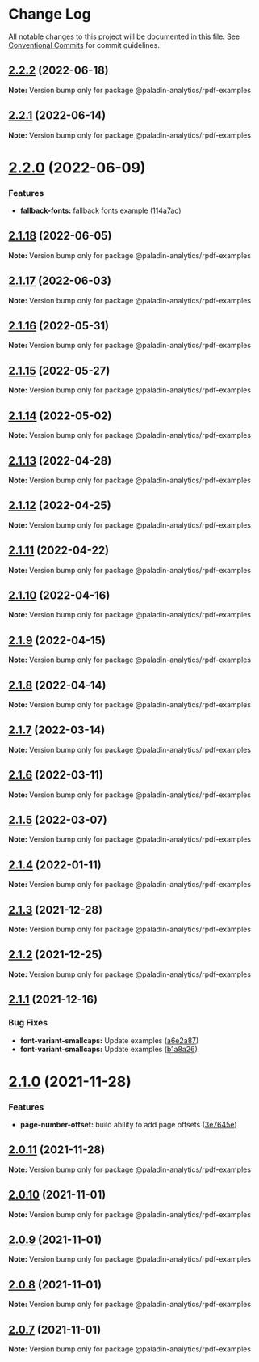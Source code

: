 # Change Log

All notable changes to this project will be documented in this file.
See [Conventional Commits](https://conventionalcommits.org) for commit guidelines.

## [2.2.2](https://github.com/Paladin-Analytics/react-pdf/compare/@paladin-analytics/rpdf-examples@2.2.1...@paladin-analytics/rpdf-examples@2.2.2) (2022-06-18)

**Note:** Version bump only for package @paladin-analytics/rpdf-examples





## [2.2.1](https://github.com/Paladin-Analytics/react-pdf/compare/@paladin-analytics/rpdf-examples@2.2.0...@paladin-analytics/rpdf-examples@2.2.1) (2022-06-14)

**Note:** Version bump only for package @paladin-analytics/rpdf-examples





# [2.2.0](https://github.com/Paladin-Analytics/react-pdf/compare/@paladin-analytics/rpdf-examples@2.1.18...@paladin-analytics/rpdf-examples@2.2.0) (2022-06-09)


### Features

* **fallback-fonts:** fallback fonts example ([114a7ac](https://github.com/Paladin-Analytics/react-pdf/commit/114a7acaa0f1de70fce5afaf061d92dd5d51bd75))





## [2.1.18](https://github.com/Paladin-Analytics/react-pdf/compare/@paladin-analytics/rpdf-examples@2.1.17...@paladin-analytics/rpdf-examples@2.1.18) (2022-06-05)

**Note:** Version bump only for package @paladin-analytics/rpdf-examples





## [2.1.17](https://github.com/Paladin-Analytics/react-pdf/compare/@paladin-analytics/rpdf-examples@2.1.16...@paladin-analytics/rpdf-examples@2.1.17) (2022-06-03)

**Note:** Version bump only for package @paladin-analytics/rpdf-examples





## [2.1.16](https://github.com/Paladin-Analytics/react-pdf/compare/@paladin-analytics/rpdf-examples@2.1.15...@paladin-analytics/rpdf-examples@2.1.16) (2022-05-31)

**Note:** Version bump only for package @paladin-analytics/rpdf-examples





## [2.1.15](https://github.com/Paladin-Analytics/react-pdf/compare/@paladin-analytics/rpdf-examples@2.1.14...@paladin-analytics/rpdf-examples@2.1.15) (2022-05-27)

**Note:** Version bump only for package @paladin-analytics/rpdf-examples





## [2.1.14](https://github.com/Paladin-Analytics/react-pdf/compare/@paladin-analytics/rpdf-examples@2.1.13...@paladin-analytics/rpdf-examples@2.1.14) (2022-05-02)

**Note:** Version bump only for package @paladin-analytics/rpdf-examples





## [2.1.13](https://github.com/Paladin-Analytics/react-pdf/compare/@paladin-analytics/rpdf-examples@2.1.12...@paladin-analytics/rpdf-examples@2.1.13) (2022-04-28)

**Note:** Version bump only for package @paladin-analytics/rpdf-examples





## [2.1.12](https://github.com/Paladin-Analytics/react-pdf/compare/@paladin-analytics/rpdf-examples@2.1.11...@paladin-analytics/rpdf-examples@2.1.12) (2022-04-25)

**Note:** Version bump only for package @paladin-analytics/rpdf-examples





## [2.1.11](https://github.com/Paladin-Analytics/react-pdf/compare/@paladin-analytics/rpdf-examples@2.1.10...@paladin-analytics/rpdf-examples@2.1.11) (2022-04-22)

**Note:** Version bump only for package @paladin-analytics/rpdf-examples





## [2.1.10](https://github.com/Paladin-Analytics/react-pdf/compare/@paladin-analytics/rpdf-examples@2.1.9...@paladin-analytics/rpdf-examples@2.1.10) (2022-04-16)

**Note:** Version bump only for package @paladin-analytics/rpdf-examples





## [2.1.9](https://github.com/Paladin-Analytics/react-pdf/compare/@paladin-analytics/rpdf-examples@2.1.8...@paladin-analytics/rpdf-examples@2.1.9) (2022-04-15)

**Note:** Version bump only for package @paladin-analytics/rpdf-examples





## [2.1.8](https://github.com/Paladin-Analytics/react-pdf/compare/@paladin-analytics/rpdf-examples@2.1.7...@paladin-analytics/rpdf-examples@2.1.8) (2022-04-14)

**Note:** Version bump only for package @paladin-analytics/rpdf-examples





## [2.1.7](https://github.com/Paladin-Analytics/react-pdf/compare/@paladin-analytics/rpdf-examples@2.1.6...@paladin-analytics/rpdf-examples@2.1.7) (2022-03-14)

**Note:** Version bump only for package @paladin-analytics/rpdf-examples





## [2.1.6](https://github.com/Paladin-Analytics/react-pdf/compare/@paladin-analytics/rpdf-examples@2.1.5...@paladin-analytics/rpdf-examples@2.1.6) (2022-03-11)

**Note:** Version bump only for package @paladin-analytics/rpdf-examples





## [2.1.5](https://github.com/Paladin-Analytics/react-pdf/compare/@paladin-analytics/rpdf-examples@2.1.4...@paladin-analytics/rpdf-examples@2.1.5) (2022-03-07)

**Note:** Version bump only for package @paladin-analytics/rpdf-examples





## [2.1.4](https://github.com/Paladin-Analytics/react-pdf/compare/@paladin-analytics/rpdf-examples@2.1.3...@paladin-analytics/rpdf-examples@2.1.4) (2022-01-11)

**Note:** Version bump only for package @paladin-analytics/rpdf-examples





## [2.1.3](https://github.com/Paladin-Analytics/react-pdf/compare/@paladin-analytics/rpdf-examples@2.1.2...@paladin-analytics/rpdf-examples@2.1.3) (2021-12-28)

**Note:** Version bump only for package @paladin-analytics/rpdf-examples





## [2.1.2](https://github.com/Paladin-Analytics/react-pdf/compare/@paladin-analytics/rpdf-examples@2.1.1...@paladin-analytics/rpdf-examples@2.1.2) (2021-12-25)

**Note:** Version bump only for package @paladin-analytics/rpdf-examples





## [2.1.1](https://github.com/Paladin-Analytics/react-pdf/compare/@paladin-analytics/rpdf-examples@2.1.0...@paladin-analytics/rpdf-examples@2.1.1) (2021-12-16)


### Bug Fixes

* **font-variant-smallcaps:** Update examples ([a6e2a87](https://github.com/Paladin-Analytics/react-pdf/commit/a6e2a8737b2a7daac95543bf8c881589e93eee71))
* **font-variant-smallcaps:** Update examples ([b1a8a26](https://github.com/Paladin-Analytics/react-pdf/commit/b1a8a2666ca117336890f4f89ca9eea1168e287a))





# [2.1.0](https://github.com/Paladin-Analytics/react-pdf/compare/@paladin-analytics/rpdf-examples@2.0.11...@paladin-analytics/rpdf-examples@2.1.0) (2021-11-28)


### Features

* **page-number-offset:** build ability to add page offsets ([3e7645e](https://github.com/Paladin-Analytics/react-pdf/commit/3e7645eeffe544f99fb2cea2ef28bcfb42d9f24e))





## [2.0.11](https://github.com/Paladin-Analytics/react-pdf/compare/@paladin-analytics/rpdf-examples@2.0.10...@paladin-analytics/rpdf-examples@2.0.11) (2021-11-28)

**Note:** Version bump only for package @paladin-analytics/rpdf-examples





## [2.0.10](https://github.com/Paladin-Analytics/react-pdf/compare/@paladin-analytics/rpdf-examples@2.0.9...@paladin-analytics/rpdf-examples@2.0.10) (2021-11-01)

**Note:** Version bump only for package @paladin-analytics/rpdf-examples





## [2.0.9](https://github.com/Paladin-Analytics/react-pdf/compare/@paladin-analytics/rpdf-examples@2.0.8...@paladin-analytics/rpdf-examples@2.0.9) (2021-11-01)

**Note:** Version bump only for package @paladin-analytics/rpdf-examples





## [2.0.8](https://github.com/Paladin-Analytics/react-pdf/compare/@paladin-analytics/rpdf-examples@2.0.7...@paladin-analytics/rpdf-examples@2.0.8) (2021-11-01)

**Note:** Version bump only for package @paladin-analytics/rpdf-examples





## [2.0.7](https://github.com/Paladin-Analytics/react-pdf/compare/@paladin-analytics/rpdf-examples@2.0.6...@paladin-analytics/rpdf-examples@2.0.7) (2021-11-01)

**Note:** Version bump only for package @paladin-analytics/rpdf-examples

